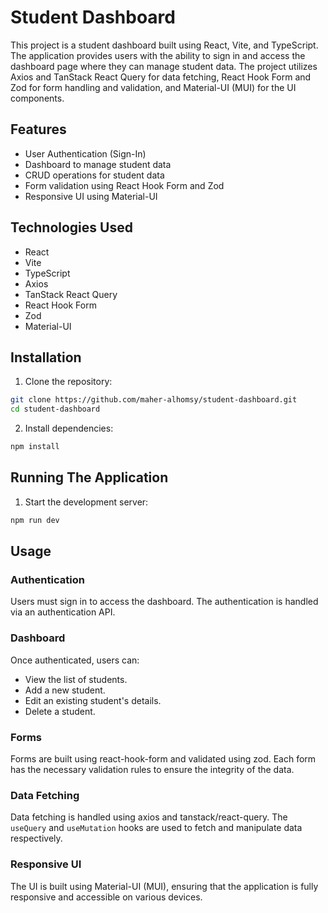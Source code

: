 # Student Dashboard

This project is a student dashboard built using React, Vite, and TypeScript. The application provides users with the ability to sign in and access the dashboard page where they can manage student data. The project utilizes Axios and TanStack React Query for data fetching, React Hook Form and Zod for form handling and validation, and Material-UI (MUI) for the UI components.

## Features

- User Authentication (Sign-In)
- Dashboard to manage student data
- CRUD operations for student data
- Form validation using React Hook Form and Zod
- Responsive UI using Material-UI

## Technologies Used

- React
- Vite
- TypeScript
- Axios
- TanStack React Query
- React Hook Form
- Zod
- Material-UI

## Installation

1. Clone the repository:

```sh
git clone https://github.com/maher-alhomsy/student-dashboard.git
cd student-dashboard
```

2. Install dependencies:

```sh
npm install
```

## Running The Application

1. Start the development server:

```sh
npm run dev
```

## Usage

### Authentication

Users must sign in to access the dashboard. The authentication is handled via an authentication API.

### Dashboard

Once authenticated, users can:

- View the list of students.
- Add a new student.
- Edit an existing student's details.
- Delete a student.

### Forms

Forms are built using react-hook-form and validated using zod. Each form has the necessary validation rules to ensure the integrity of the data.

### Data Fetching

Data fetching is handled using axios and tanstack/react-query. The `useQuery` and `useMutation` hooks are used to fetch and manipulate data respectively.

### Responsive UI

The UI is built using Material-UI (MUI), ensuring that the application is fully responsive and accessible on various devices.
